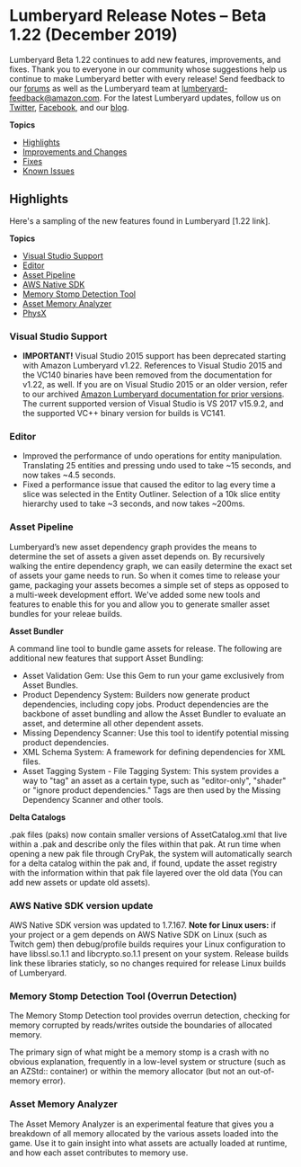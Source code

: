 # Lumberyard Release Notes – Beta 1.22 (December 2019)

Lumberyard Beta 1.22 continues to add new features, improvements, and fixes. Thank you to everyone in our community whose suggestions help us continue to make Lumberyard better with every release! Send feedback to our [forums](https://forums.awsgametech.com/) as well as the Lumberyard team at lumberyard-feedback@amazon.com. For the latest Lumberyard updates, follow us on [Twitter](https://twitter.com/amznlumberyard), [Facebook](https://www.facebook.com/amazonlumberyard/), and our [blog](https://aws.amazon.com/blogs/gametech/).

**Topics**
+ [Highlights](#highlights)
+ [Improvements and Changes](improvements-changes.md)
+ [Fixes](fixes.md)
+ [Known Issues](known-issues.md)

## Highlights<a name="highlights"></a>

Here's a sampling of the new features found in Lumberyard [1.22 link].

**Topics**

+ [Visual Studio Support](#vs-support)
+ [Editor](#highlights-editor)
+ [Asset Pipeline](#highlights-pipeline)
+ [AWS Native SDK](#highlights-SDK)
+ [Memory Stomp Detection Tool](#highlights-overrun)
+ [Asset Memory Analyzer](#highlights-analyzer)
+ [PhysX](#highlights-physx)


### Visual Studio Support<a name="vs-support"></a>

+ **IMPORTANT!** Visual Studio 2015 support has been deprecated starting with Amazon Lumberyard v1.22. References to Visual Studio 2015 and the VC140 binaries have been removed from the documentation for v1.22, as well. If you are on Visual Studio 2015 or an older version, refer to our archived [Amazon Lumberyard documentation for prior versions](https://docs.aws.amazon.com/lumberyard/latest/userguide/lumberyard-documentation-archive.html). The current supported version of Visual Studio is VS 2017 v15.9.2, and the supported VC++ binary version for builds is VC141.

### Editor

+ Improved the performance of undo operations for entity manipulation. Translating 25 entities and pressing undo used to take ~15 seconds, and now takes ~4.5 seconds.
+ Fixed a performance issue that caused the editor to lag every time a slice was selected in the Entity Outliner. Selection of a 10k slice entity hierarchy used to take ~3 seconds, and now takes ~200ms.


### Asset Pipeline<a name="highlights-pipeline"></a>

Lumberyard’s new asset dependency graph provides the means to determine the set of assets a given asset depends on. By recursively walking the entire dependency graph, we can easily determine the exact set of assets your game needs to run. So when it comes time to release your game, packaging your assets becomes a simple set of steps as opposed to a multi-week development effort. We've added some new tools and features to enable this for you and allow you to generate smaller asset bundles for your releae builds.

**Asset Bundler** 

A command line tool to bundle game assets for release. The following are additional new features that support Asset Bundling:
+ Asset Validation Gem: Use this Gem to run your game exclusively from Asset Bundles.
+ Product Dependency System: Builders now generate product dependencies, including copy jobs. Product dependencies are the backbone of asset bundling and allow the Asset Bundler to evaluate an asset, and determine all other dependent assets.
+ Missing Dependency Scanner: Use this tool to identify potential missing product dependencies.
+ XML Schema System: A framework for defining dependencies for XML files.
+ Asset Tagging System - File Tagging System: This system provides a way to "tag" an asset as a certain type, such as "editor-only", "shader" or "ignore product dependencies." Tags are then used by the Missing Dependency Scanner and other tools.

**Delta Catalogs** 

.pak files (paks) now contain smaller versions of AssetCatalog.xml that live within a .pak and describe only the files within that pak.  At run time when opening a new pak file through CryPak, the system will automatically search for a delta catalog within the pak and, if found, update the asset registry with the information within that pak file layered over the old data (You can add new assets or update old assets).

### AWS Native SDK version update<a name="highlights-SDK"></a>

AWS Native SDK version was updated to 1.7.167. **Note for Linux users:** if your project or a gem depends on AWS Native SDK on Linux (such as Twitch gem) then debug/profile builds requires your Linux configuration to have libssl.so.1.1 and libcrypto.so.1.1 present on your system. Release builds link these libraries staticly, so no changes required for release Linux builds of Lumberyard.

### Memory Stomp Detection Tool (Overrun Detection)<a name="highlights-overrun"></a>
The Memory Stomp Detection tool provides overrun detection, checking for memory corrupted by reads/writes outside the boundaries of allocated memory.   

The primary sign of what might be a memory stomp is a crash with no obvious explanation, frequently in a low-level system or structure (such as an AZStd:: container) or within the memory allocator (but not an out-of-memory error).

### Asset Memory Analyzer<a name="highlights-analyzer"></a>

The Asset Memory Analyzer is an experimental feature that gives you a breakdown of all memory allocated by the various assets loaded into the game. Use it to gain insight into what assets are actually loaded at runtime, and how each asset contributes to memory use.
